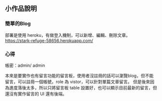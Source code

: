 ## 小作品說明

### 簡單的Blog
部署是使用 heroku，有做登入機制，可以新增、編輯、刪除文章。
https://stark-refuge-58656.herokuapp.com/

### 心得

帳密：admin/ admin

本來是要實作也有留言功能的留言板，使用者沒註冊的話可以瀏覽blog，但不能留言，可以註冊一個帳號，role 為 vistor，可以針對單篇文章留言。
但是後來因為進度落後太多，所以只將留言板 table 設置好，也可以顯示目前最新的留言，但還沒有實作留言的 UI 還有後端。

